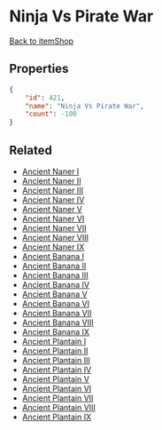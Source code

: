 # Ninja Vs Pirate War

<no description available>

[Back to itemShop](../item-shops.md)

## Properties

```json
{
    "id": 421,
    "name": "Ninja Vs Pirate War",
    "count": -100
}
```

## Related

- [Ancient Naner I](../items/13086-ancient-naner-i.md)
- [Ancient Naner II](../items/13087-ancient-naner-ii.md)
- [Ancient Naner III](../items/13088-ancient-naner-iii.md)
- [Ancient Naner IV](../items/13089-ancient-naner-iv.md)
- [Ancient Naner V](../items/13090-ancient-naner-v.md)
- [Ancient Naner VI](../items/13091-ancient-naner-vi.md)
- [Ancient Naner VII](../items/13092-ancient-naner-vii.md)
- [Ancient Naner VIII](../items/13093-ancient-naner-viii.md)
- [Ancient Naner IX](../items/13094-ancient-naner-ix.md)
- [Ancient Banana I](../items/13095-ancient-banana-i.md)
- [Ancient Banana II](../items/13096-ancient-banana-ii.md)
- [Ancient Banana III](../items/13097-ancient-banana-iii.md)
- [Ancient Banana IV](../items/13098-ancient-banana-iv.md)
- [Ancient Banana V](../items/13099-ancient-banana-v.md)
- [Ancient Banana VI](../items/13100-ancient-banana-vi.md)
- [Ancient Banana VII](../items/13101-ancient-banana-vii.md)
- [Ancient Banana VIII](../items/13102-ancient-banana-viii.md)
- [Ancient Banana IX](../items/13103-ancient-banana-ix.md)
- [Ancient Plantain I](../items/13104-ancient-plantain-i.md)
- [Ancient Plantain II](../items/13105-ancient-plantain-ii.md)
- [Ancient Plantain III](../items/13106-ancient-plantain-iii.md)
- [Ancient Plantain IV](../items/13107-ancient-plantain-iv.md)
- [Ancient Plantain V](../items/13108-ancient-plantain-v.md)
- [Ancient Plantain VI](../items/13109-ancient-plantain-vi.md)
- [Ancient Plantain VII](../items/13110-ancient-plantain-vii.md)
- [Ancient Plantain VIII](../items/13111-ancient-plantain-viii.md)
- [Ancient Plantain IX](../items/13112-ancient-plantain-ix.md)


